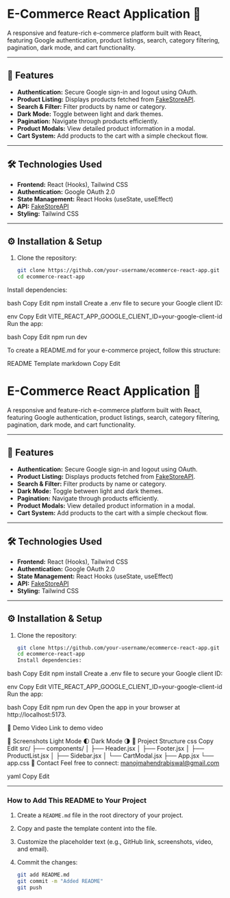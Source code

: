 # E-Commerce React Application 🛒

A responsive and feature-rich e-commerce platform built with React, featuring Google authentication, product listings, search, category filtering, pagination, dark mode, and cart functionality.

---

## 🚀 **Features**

- **Authentication:** Secure Google sign-in and logout using OAuth.
- **Product Listing:** Displays products fetched from [FakeStoreAPI](https://fakestoreapi.com/products).
- **Search & Filter:** Filter products by name or category.
- **Dark Mode:** Toggle between light and dark themes.
- **Pagination:** Navigate through products efficiently.
- **Product Modals:** View detailed product information in a modal.
- **Cart System:** Add products to the cart with a simple checkout flow.

---

## 🛠️ **Technologies Used**

- **Frontend:** React (Hooks), Tailwind CSS
- **Authentication:** Google OAuth 2.0
- **State Management:** React Hooks (useState, useEffect)
- **API:** [FakeStoreAPI](https://fakestoreapi.com/products)
- **Styling:** Tailwind CSS

---

## ⚙️ **Installation & Setup**

1. Clone the repository:

   ```bash
   git clone https://github.com/your-username/ecommerce-react-app.git
   cd ecommerce-react-app
   ```

Install dependencies:

bash
Copy
Edit
npm install
Create a .env file to secure your Google client ID:

env
Copy
Edit
VITE_REACT_APP_GOOGLE_CLIENT_ID=your-google-client-id
Run the app:

bash
Copy
Edit
npm run dev

To create a README.md for your e-commerce project, follow this structure:

README Template
markdown
Copy
Edit

# E-Commerce React Application 🛒

A responsive and feature-rich e-commerce platform built with React, featuring Google authentication, product listings, search, category filtering, pagination, dark mode, and cart functionality.

---

## 🚀 **Features**

- **Authentication:** Secure Google sign-in and logout using OAuth.
- **Product Listing:** Displays products fetched from [FakeStoreAPI](https://fakestoreapi.com/products).
- **Search & Filter:** Filter products by name or category.
- **Dark Mode:** Toggle between light and dark themes.
- **Pagination:** Navigate through products efficiently.
- **Product Modals:** View detailed product information in a modal.
- **Cart System:** Add products to the cart with a simple checkout flow.

---

## 🛠️ **Technologies Used**

- **Frontend:** React (Hooks), Tailwind CSS
- **Authentication:** Google OAuth 2.0
- **State Management:** React Hooks (useState, useEffect)
- **API:** [FakeStoreAPI](https://fakestoreapi.com/products)
- **Styling:** Tailwind CSS

---

## ⚙️ **Installation & Setup**

1. Clone the repository:

   ```bash
   git clone https://github.com/your-username/ecommerce-react-app.git
   cd ecommerce-react-app
   Install dependencies:
   ```

bash
Copy
Edit
npm install
Create a .env file to secure your Google client ID:

env
Copy
Edit
VITE_REACT_APP_GOOGLE_CLIENT_ID=your-google-client-id
Run the app:

bash
Copy
Edit
npm run dev
Open the app in your browser at http://localhost:5173.

🎥 Demo Video
Link to demo video

📸 Screenshots
Light Mode 🌓 Dark Mode 🌗
🔧 Project Structure
css
Copy
Edit
src/
├── components/
│ ├── Header.jsx
│ ├── Footer.jsx
│ ├── ProductList.jsx
│ ├── Sidebar.jsx
│ └── CartModal.jsx
├── App.jsx
└── app.css
📧 Contact
Feel free to connect: manojmahendrabiswal@gmail.com

yaml
Copy
Edit

---

### **How to Add This README to Your Project**

1. Create a `README.md` file in the root directory of your project.
2. Copy and paste the template content into the file.
3. Customize the placeholder text (e.g., GitHub link, screenshots, video, and email).
4. Commit the changes:

   ```bash
   git add README.md
   git commit -m "Added README"
   git push
   ```
